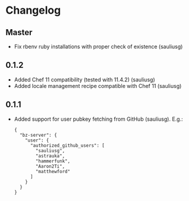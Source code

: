 # Changelog

## Master

* Fix rbenv ruby installations with proper check of existence (sauliusg)

## 0.1.2

* Added Chef 11 compatibility (tested with 11.4.2) (sauliusg)
* Added locale management recipe compatible with Chef 11 (sauliusg)

## 0.1.1

* Added support for user pubkey fetching from GitHub (sauliusg). E.g.:

    ```
    {
      "bz-server": {
        "user": {
          "authorized_github_users": [
            "sauliusg",
            "astrauka",
            "hammerfunk",
            "Aaron2Ti",
            "matthewford"
          ]
        }
      }
    }
    ```
